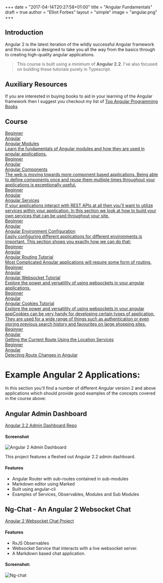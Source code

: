 +++
date = "2017-04-14T20:27:58+01:00"
title = "Angular Fundamentals"
draft = true
author = "Elliot Forbes"
layout = "simple"
image = "angular.png"
+++

## Introduction

Angular 2 is the latest iteration of the wildly successful Angular framework and this course is designed to take you all the way from the basics through to creating high-quality angular applications. 

> This course is built using a minimum of **Angular 2.2**. I've also focused on building these tutorials purely in Typescript.

## Auxiliary Resources

If you are interested in buying books to aid in your learning of the Angular framework then I suggest you checkout my list of [Top Angular Programming Books](/typescript/angular/best-books-for-learning-angular/)

## Course

<div class="row">
  <div class="col l6">
      <a href="/typescript/angular/angular-modules-tutorial/" class="blog-list-article">
          <div class="blog-list-article-date">Beginner</div> 
          <div class="blog-list-article-category">Angular</div>
          <div class="blog-list-article-content">
              <div class="blog-list-article-title">Angular Modules</div>
               <div class="blog-list-article-excerpt">Learn the fundamentals of Angular modules and how they are used in angular applications.</div> 
          </div>
      </a>
  </div>
  <div class="col l6">
      <a href="/typescript/angular/angular-components-tutorial/" class="blog-list-article">
          <div class="blog-list-article-date">Beginner</div> 
          <div class="blog-list-article-category">Angular</div>
          <div class="blog-list-article-content">
              <div class="blog-list-article-title">Angular Components</div>
               <div class="blog-list-article-excerpt">The web is moving towards more component based applications. Being able to define components once and reuse them multiple times throughout your applications is exceptionally useful.</div> 
          </div>
      </a>
  </div>
  <div class="col l6">
      <a href="/typescript/angular/angular-services-tutorial/" class="blog-list-article">
          <div class="blog-list-article-date">Beginner</div> 
          <div class="blog-list-article-category">Angular</div>
          <div class="blog-list-article-content">
              <div class="blog-list-article-title">Angular Services</div>
               <div class="blog-list-article-excerpt">If your applications interact with REST APIs at all then you'll want to utilize services within your application. In this section we look at how to build your own services that can be used throughout your site. </div> 
          </div>
      </a>
  </div>
  <div class="col l6">
      <a href="/typescript/angular/angular-environment-configuration-tutorial/" class="blog-list-article">
          <div class="blog-list-article-date">Beginner</div> 
          <div class="blog-list-article-category">Angular</div>
          <div class="blog-list-article-content">
              <div class="blog-list-article-title">Angular Environment Configuration</div>
               <div class="blog-list-article-excerpt">Easily configuring different applications for different environments is important. This section shows you exactly how we can do that:  </div> 
          </div>
      </a>
  </div>
  <div class="col l6">
      <a href="/typescript/angular/angular-routing-tutorial/" class="blog-list-article">
          <div class="blog-list-article-date">Beginner</div> 
          <div class="blog-list-article-category">Angular</div>
          <div class="blog-list-article-content">
              <div class="blog-list-article-title">Angular Routing Tutorial</div>
               <div class="blog-list-article-excerpt">Most Complicated Angular applications will require some form of routing.  </div> 
          </div>
      </a>
  </div>
  <div class="col l6">
      <a href="/typescript/angular/angular-websockets-tutorial/" class="blog-list-article">
          <div class="blog-list-article-date">Beginner</div> 
          <div class="blog-list-article-category">Angular</div>
          <div class="blog-list-article-content">
              <div class="blog-list-article-title">Angular Websocket Tutorial</div>
               <div class="blog-list-article-excerpt">Explore the power and versatility of using websockets in your angular applications. </div> 
          </div>
      </a>
  </div>
  <div class="col l6">
      <a href="/typescript/angular/angular-cookies-tutorial/" class="blog-list-article">
          <div class="blog-list-article-date">Beginner</div> 
          <div class="blog-list-article-category">Angular</div>
          <div class="blog-list-article-content">
              <div class="blog-list-article-title">Angular Cookies Tutorial</div>
               <div class="blog-list-article-excerpt">Explore the power and versatility of using websockets in your angular appCookies can be very handy for developing certain types of application. They are used for a wide range of things such as authentication or even storing previous search history and favourites on large shopping sites.</div> 
          </div>
      </a>
  </div>
  <div class="col l6">
      <a href="/typescript/angular/angular-get-current-route-location/" class="blog-list-article">
          <div class="blog-list-article-date">Beginner</div> 
          <div class="blog-list-article-category">Angular</div>
          <div class="blog-list-article-content">
              <div class="blog-list-article-title">Getting the Current Route Using the Location Services</div>
               <!-- <div class="blog-list-article-excerpt"></div>  -->
          </div>
      </a>
  </div>
  <div class="col l6">
      <a href="/typescript/angular/angular-detecting-route-changes/" class="blog-list-article">
          <div class="blog-list-article-date">Beginner</div> 
          <div class="blog-list-article-category">Angular</div>
          <div class="blog-list-article-content">
              <div class="blog-list-article-title">Detecting Route Changes in Angular</div>
               <!-- <div class="blog-list-article-excerpt"></div>  -->
          </div>
      </a>
  </div>
  
</div>


# Example Angular 2 Applications:

In this section you'll find a number of different Angular version 2 and above applications which should provide good examples of the concepts covered in the course above:

## Angular Admin Dashboard

<div class="github-link"><a href="https://github.com/elliotforbes/angular-2-admin">Angular 2.2 Admin Dashboard Repo</a></div>

#### Screenshot

![Angular 2 Admin Dashboard](https://github.com/elliotforbes/angular-2-admin/raw/master/screenshot.png?raw=true)

This project features a fleshed out Angular 2.2 admin dashboard. 

#### Features

* Angular Router with sub-routes contained in sub-modules
* Markdown editor using Marked
* Built using angular-cli
* Examples of Services, Observables, Modules and Sub Modules


## Ng-Chat - An Angular 2 Websocket Chat

<div class="github-link"><a href="https://github.com/elliotforbes/ng-chat">Angular 2 Websocket Chat Project</a></div>

#### Features

* RxJS Observables
* Websocket Service that interacts with a live websocket server.
* A Markdown based chat application. 


#### Screenshot:

![Ng-chat](https://github.com/elliotforbes/ng-chat/raw/master/screenshot.png?raw=true)